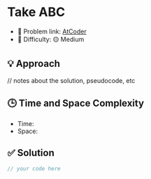# Take ABC

- 🧩 Problem link: [AtCoder](https://atcoder.jp/contests/abc328/tasks/abc328_d?lang=en)
- 🚦 Difficulty: 🟡 Medium

## 💡 Approach

// notes about the solution, pseudocode, etc

## 🕒 Time and Space Complexity

- Time:
- Space:

## ✅ Solution

```cpp
// your code here
```
